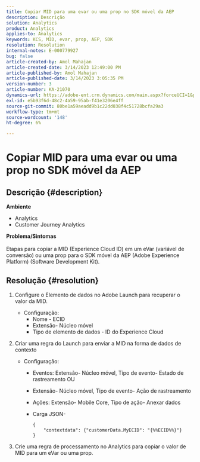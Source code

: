 ```yaml
---
title: Copiar MID para uma evar ou uma prop no SDK móvel da AEP
description: Descrição
solution: Analytics
product: Analytics
applies-to: Analytics
keywords: KCS, MID, evar, prop, AEP, SDK
resolution: Resolution
internal-notes: E-000779927
bug: false
article-created-by: Amol Mahajan
article-created-date: 3/14/2023 12:49:00 PM
article-published-by: Amol Mahajan
article-published-date: 3/14/2023 3:05:35 PM
version-number: 3
article-number: KA-21070
dynamics-url: https://adobe-ent.crm.dynamics.com/main.aspx?forceUCI=1&pagetype=entityrecord&etn=knowledgearticle&id=4ea85291-66c2-ed11-83ff-6045bd0065b6
exl-id: e5b93f6d-48c2-4a59-95ab-f41e3206e4ff
source-git-commit: 80be1a59aeadd9b1c22dd038f4c51728bcfa29a3
workflow-type: tm+mt
source-wordcount: '148'
ht-degree: 6%

---
```


# Copiar MID para uma evar ou uma prop no SDK móvel da AEP

## Descrição {#description}

<b>Ambiente</b>
- Analytics
- Customer Journey Analytics

<b>Problema/Sintomas</b><br><br>Etapas para copiar a MID (Experience Cloud ID) em um eVar (variável de conversão) ou uma prop para o SDK móvel da AEP (Adobe Experience Platform) (Software Development Kit).<br>

## Resolução {#resolution}


1. Configure o Elemento de dados no Adobe Launch para recuperar o valor da MID.
   - Configuração:
      - Nome - ECID
      - Extensão- Núcleo móvel
      - Tipo de elemento de dados - ID do Experience Cloud
2. Criar uma regra do Launch para enviar a MID na forma de dados de contexto
   - Configuração:
      - Eventos: Extensão- Núcleo móvel, Tipo de evento- Estado de rastreamento OU
      - Extensão- Núcleo móvel, Tipo de evento- Ação de rastreamento
      - Ações: Extensão- Mobile Core, Tipo de ação- Anexar dados
      - Carga JSON-

        ```
        {
            "contextdata": {"customerData.MyECID": "{%%ECID%%}"}
        }
        ```

3. Crie uma regra de processamento no Analytics para copiar o valor de MID para um eVar ou uma prop.
